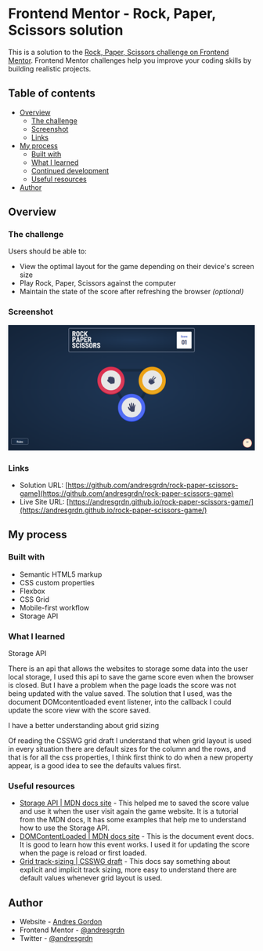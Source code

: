 # Frontend Mentor - Rock, Paper, Scissors solution

This is a solution to the [Rock, Paper, Scissors challenge on Frontend Mentor](https://www.frontendmentor.io/challenges/rock-paper-scissors-game-pTgwgvgH). Frontend Mentor challenges help you improve your coding skills by building realistic projects. 

## Table of contents

- [Overview](#overview)
  - [The challenge](#the-challenge)
  - [Screenshot](#screenshot)
  - [Links](#links)
- [My process](#my-process)
  - [Built with](#built-with)
  - [What I learned](#what-i-learned)
  - [Continued development](#continued-development)
  - [Useful resources](#useful-resources)
- [Author](#author)

## Overview

### The challenge

Users should be able to:

- View the optimal layout for the game depending on their device's screen size
- Play Rock, Paper, Scissors against the computer
- Maintain the state of the score after refreshing the browser _(optional)_
<!-- - **Bonus**: Play Rock, Paper, Scissors, Lizard, Spock against the computer _(optional)_ -->

### Screenshot

![](./andresgrdn.github.io_rock-paper-scissors-game_.png)

### Links

- Solution URL: [https://github.com/andresgrdn/rock-paper-scissors-game](https://github.com/andresgrdn/rock-paper-scissors-game)
- Live Site URL: [https://andresgrdn.github.io/rock-paper-scissors-game/](https://andresgrdn.github.io/rock-paper-scissors-game/)

## My process

### Built with

- Semantic HTML5 markup
- CSS custom properties
- Flexbox
- CSS Grid
- Mobile-first workflow
- Storage API

### What I learned

Storage API

There is an api that allows the websites to storage some data into the user local storage, I used this api to save the game score even when the browser is closed. But I have a problem when the page loads the score was not being updated with the value saved. The solution that I used, was the document DOMcontentloaded event listener, into the callback I could update the score view with the score saved.

I have a better understanding about grid sizing

Of reading the CSSWG grid draft I understand that when grid layout is used in every situation there are default sizes for the column and the rows, and that is for all the css properties, I think first think to do when a new property appear, is a good idea to see the defaults values first.

### Useful resources

- [Storage API | MDN docs site](https://developer.mozilla.org/en-US/docs/Web/API/Web_Storage_API/Using_the_Web_Storage_API) - This helped me to saved the score value and use it when the user visit again the game website. It is a tutorial from the MDN docs, It has some examples that help me to understand how to use the Storage API.
- [DOMContentLoaded | MDN docs site](https://developer.mozilla.org/en-US/docs/Web/API/Document/DOMContentLoaded_event) - This is the document event docs. It is good to learn how this event works. I used it for updating the score when the page is reload or first loaded.
- [Grid track-sizing | CSSWG draft](https://drafts.csswg.org/css-grid/#track-sizing) - This docs say something about explicit and implicit track sizing, more easy to understand there are default values whenever grid layout is used.

## Author

- Website - [Andres Gordon](https://andresgrdn.github.io)
- Frontend Mentor - [@andresgrdn](https://www.frontendmentor.io/profile/andresgrdn)
- Twitter - [@andresgrdn](https://www.twitter.com/andresgrdn)
